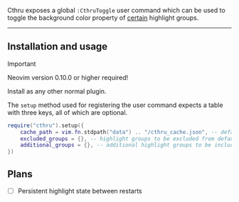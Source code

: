 Cthru exposes a global `:CthruToggle` user command which can be used to toggle the background color property of [certain](lua/cthru/defaults.lua#L3-L18) highlight groups.

---

## Installation and usage

> [!IMPORTANT]
> Neovim version 0.10.0 or higher required!

Install as any other normal plugin.

The `setup` method used for registering the user command expects a table with three keys, all of which are optional.

```lua
require("cthru").setup({
    cache_path = vim.fn.stdpath("data") .. "/cthru_cache.json", -- default cache location
    excluded_groups = {}, -- highlight groups to be excluded from default list
    additional_groups = {}, -- additional highlight groups to be included
})
```

## Plans

- [ ] Persistent highlight state between restarts
